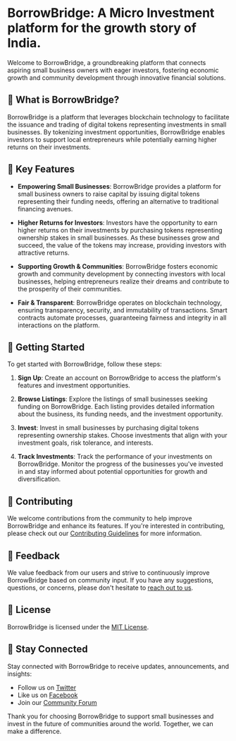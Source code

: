 # BorrowBridge: A Micro Investment platform for the growth story of India.

Welcome to BorrowBridge, a groundbreaking platform that connects aspiring small business owners with eager investors, fostering economic growth and community development through innovative financial solutions.

## 🌱 What is BorrowBridge?

BorrowBridge is a platform that leverages blockchain technology to facilitate the issuance and trading of digital tokens representing investments in small businesses. By tokenizing investment opportunities, BorrowBridge enables investors to support local entrepreneurs while potentially earning higher returns on their investments.

## 🔑 Key Features

- **Empowering Small Businesses**: BorrowBridge provides a platform for small business owners to raise capital by issuing digital tokens representing their funding needs, offering an alternative to traditional financing avenues.

- **Higher Returns for Investors**: Investors have the opportunity to earn higher returns on their investments by purchasing tokens representing ownership stakes in small businesses. As these businesses grow and succeed, the value of the tokens may increase, providing investors with attractive returns.

- **Supporting Growth & Communities**: BorrowBridge fosters economic growth and community development by connecting investors with local businesses, helping entrepreneurs realize their dreams and contribute to the prosperity of their communities.

- **Fair & Transparent**: BorrowBridge operates on blockchain technology, ensuring transparency, security, and immutability of transactions. Smart contracts automate processes, guaranteeing fairness and integrity in all interactions on the platform.

## 🚀 Getting Started

To get started with BorrowBridge, follow these steps:

1. **Sign Up**: Create an account on BorrowBridge to access the platform's features and investment opportunities.

2. **Browse Listings**: Explore the listings of small businesses seeking funding on BorrowBridge. Each listing provides detailed information about the business, its funding needs, and the investment opportunity.

3. **Invest**: Invest in small businesses by purchasing digital tokens representing ownership stakes. Choose investments that align with your investment goals, risk tolerance, and interests.

4. **Track Investments**: Track the performance of your investments on BorrowBridge. Monitor the progress of the businesses you've invested in and stay informed about potential opportunities for growth and diversification.

## 🤝 Contributing

We welcome contributions from the community to help improve BorrowBridge and enhance its features. If you're interested in contributing, please check out our [Contributing Guidelines](CONTRIBUTING.md) for more information.

## 📣 Feedback

We value feedback from our users and strive to continuously improve BorrowBridge based on community input. If you have any suggestions, questions, or concerns, please don't hesitate to [reach out to us](mailto:feedback@borrowbridge.com).

## 📝 License

BorrowBridge is licensed under the [MIT License](LICENSE).

## 🔗 Stay Connected

Stay connected with BorrowBridge to receive updates, announcements, and insights:

- Follow us on [Twitter](https://twitter.com/borrowbridge)
- Like us on [Facebook](https://www.facebook.com/borrowbridge)
- Join our [Community Forum](https://forum.borrowbridge.com)

Thank you for choosing BorrowBridge to support small businesses and invest in the future of communities around the world. Together, we can make a difference.